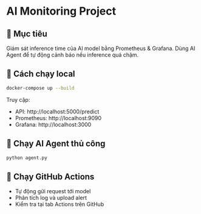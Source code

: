 # AI Monitoring Project

## 🧠 Mục tiêu
Giám sát inference time của AI model bằng Prometheus & Grafana. Dùng AI Agent để tự động cảnh báo nếu inference quá chậm.

## 🔧 Cách chạy local
```bash
docker-compose up --build
```

Truy cập:
- API: http://localhost:5000/predict
- Prometheus: http://localhost:9090
- Grafana: http://localhost:3000

## 🤖 Chạy AI Agent thủ công
```bash
python agent.py
```

## 🚀 Chạy GitHub Actions
- Tự động gửi request tới model
- Phân tích log và upload alert
- Kiểm tra tại tab Actions trên GitHub
